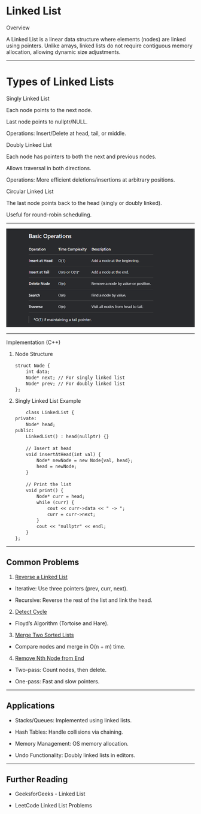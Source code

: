 # Linked List

Overview

A Linked List is a linear data structure where elements (nodes) are linked using pointers. Unlike arrays, linked lists do not require contiguous memory allocation, allowing dynamic size adjustments.

--------------------------------------------------

# Types of Linked Lists

Singly Linked List

Each node points to the next node.

Last node points to nullptr/NULL.

Operations: Insert/Delete at head, tail, or middle.

Doubly Linked List

Each node has pointers to both the next and previous nodes.

Allows traversal in both directions.

Operations: More efficient deletions/insertions at arbitrary positions.

Circular Linked List

The last node points back to the head (singly or doubly linked).

Useful for round-robin scheduling.

-------------------------------------------------------

![alt text](image.png)

----------------------------------------------------------

Implementation (C++)

1.  Node Structure

        struct Node {
            int data;
            Node* next; // For singly linked list
            Node* prev; // For doubly linked list
        };

2.  Singly Linked List Example

            class LinkedList {
        private:
            Node* head;
        public:
            LinkedList() : head(nullptr) {}

            // Insert at head
            void insertAtHead(int val) {
                Node* newNode = new Node{val, head};
                head = newNode;
            }

            // Print the list
            void print() {
                Node* curr = head;
                while (curr) {
                    cout << curr->data << " -> ";
                    curr = curr->next;
                }
                cout << "nullptr" << endl;
            }
        };

----------------------------------------------------------

## Common Problems

1. [Reverse a Linked List](https://leetcode.com/problems/reverse-linked-list/description/?envType=study-plan-v2&envId=leetcode-75)

- Iterative: Use three pointers (prev, curr, next).

- Recursive: Reverse the rest of the list and link the head.

2. [Detect Cycle](https://www.geeksforgeeks.org/detect-cycle-in-a-graph/)

- Floyd’s Algorithm (Tortoise and Hare).

3. [Merge Two Sorted Lists](https://leetcode.com/problems/merge-two-sorted-lists/description/?envType=problem-list-v2&envId=linked-list)

- Compare nodes and merge in O(n + m) time.

4. [Remove Nth Node from End](https://leetcode.com/problems/remove-nth-node-from-end-of-list/description/?envType=problem-list-v2&envId=linked-list)

- Two-pass: Count nodes, then delete.

- One-pass: Fast and slow pointers.

----------------------------------------------------------

## Applications

- Stacks/Queues: Implemented using linked lists.

- Hash Tables: Handle collisions via chaining.

- Memory Management: OS memory allocation.

- Undo Functionality: Doubly linked lists in editors.

----------------------------------------------------------

## Further Reading

- GeeksforGeeks - Linked List

- LeetCode Linked List Problems
